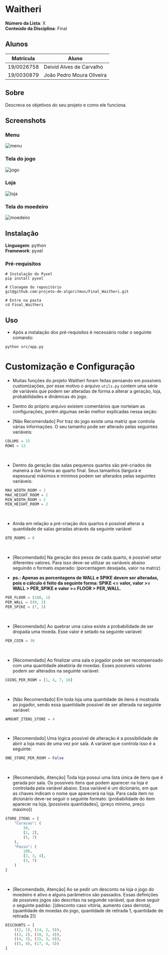<!-- Adicionar Foto da logo aqui Deivid -->
# Waitheri

**Número da Lista**: X<br>
**Conteúdo da Disciplina**: Final<br>

## Alunos
|Matrícula | Aluno |
| -- | -- |
| 19/0026758 |  Deivid Alves de Carvalho  |
| 19/0030879 |  João Pedro Moura Oliveira |

## Sobre 
Descreva os objetivos do seu projeto e como ele funciona. 

## Screenshots
### Menu
![menu](assets/menu.png)

### Tela do jogo
![jogo](assets/game.png)

### Loja
![loja](assets/loja.png)

### Tela do moedeiro
![moedeiro](assets/moedeiro.png)

## Instalação 
**Linguagem**: python<br>
**Framework**: pyxel<br>

### Pré-requisitos
```
# Instalação do Pyxel
pip install pyxel

# Clonagem do repositório
git@github.com:projeto-de-algoritmos/Final_Waitheri.git

# Entre na pasta
cd Final_Waitheri
```

## Uso 
- Após a instalação dos pré-requisitos é necessário rodar o seguinte comando:
```
python src/app.py
```

# Customização e Configuração
- Muitas funções do projeto Waitheri foram feitas pensando em possíveis customizações, por esse motivo o arquivo `utils.py` contem uma série de variáveis que podem ser alteradas de forma a alterar a geração, loja, probabilidades e dinâmicas do jogo.
- Dentro do próprio arquivo existem comentários que norteiam as configurações, porém algumas serão melhor explicadas nessa seção:

- [Não Recomendado] Por traz do jogo existe uma matriz que controla várias informações. O seu tamanho pode ser alterado pelas seguintes variáveis:
```python
COLUMS = 15
ROWS = 13
```
</br>

- Dentro da geração das salas pequenos quartos são pré-criados de maneira a dar forma ao quarto final. Seus tamanhos (largura e espessura) máximos e mínimos podem ser alterados pelas seguintes variáveis:
```python
MAX_WIDTH_ROOM = 2
MAX_HEIGHT_ROOM = 2
MIN_WIDTH_ROOM = 2
MIN_HEIGHT_ROOM = 2
```
</br>

- Ainda em relação a pré-criação dos quartos é possível alterar a quantidade de salas geradas através da seguinte variável
```python
QTD_ROOMS = 8
```
</br>

- [Recomendado] Na geração dos pesos de cada quarto, é possível setar diferentes valores. Para isso deve-se utilizar as variáveis abaixo seguindo o formato esperado: (porcentagem desejada, valor na matriz)

- <b>ps.: Apenas as porcentagens de WALL e SPIKE devem ser alteradas, pois o cálculo é feito da seguinte forma: SPIKE <= valor, valor >= WALL > PER\_SPIKE e valor >= FLOOR > PER\_WALL.</b>
```python
PER_FLOOR = (100, 1)
PER_WALL = (49, 2)
PER_SPIKE = (7, 3)
```
</br>

- [Recomendado] Ao quebrar uma caixa existe a probabilidade de ser dropada uma moeda. Esse valor é setado na seguinte variável:
```python
PER_COIN = 30
```
</br>

- [Recomendado] Ao finalizar uma sala o jogador pode ser recompensado com uma quantidade aleatória de moedas. Esses possíveis valores podem ser alterados na seguinte variável:
```python
COINS_PER_ROOM = [1, 4, 7, 10]
```
</br>

- [Não Recomendado] Em toda loja uma quantidade de itens é mostrada ao jogador, sendo essa quantidade possível de ser alterada na seguinte variável:
```python
AMOUNT_ITENS_STORE = 4
```
</br>

- [Recomendado] Uma lógica possível de alteração é a possibilidade de abrir a loja mais de uma vez por sala. A variável que controla isso é a seguinte:
```python
ONE_STORE_PER_ROOM = False
```
</br>

- [Recomendado, Atenção] Toda loja possui uma lista única de itens que é gerada por sala. Os possíveis itens que podem aparecer na loja é controlada pela variável abaixo. Essa variável é um dicionário, em que as chaves indicam o nome que aparecerá na loja. Para cada item no dicionário deve-se seguir o seguinte formato: (probabilidade do item aparecer na loja, [possíveis quantidades], (preço mínimo, preço máximo))
```python
STORE_ITENS = {
    "Coracao": (
        30,
        [1, 2],
        (5, 7)
    ),
    "Passo": (
        100,
        [2, 3, 4],
        (3, 7)
    )
}
```
</br>

- [Recomendado, Atenção] Ao se pedir um desconto na loja o jogo do moedeiro é ativo e alguns parâmetros são passados. Essas definições de possíveis jogos são descritas na seguinde variável, que deve seguir o seguinte padrão: [(desconto caso vitória, aumento caso derrota), (quantidade de moedas do jogo, quantidade de retirada 1, quantidade de retirada 2)]
```python
DISCOUNTS = [
    ((2, 1), (14, 2, 5)),
    ((3, 2), (10, 3, 4)),
    ((4, 3), (15, 3, 6)),
    ((5, 4), (17, 4, 5))
]
```
